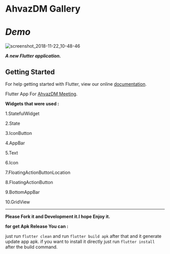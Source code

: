 
# AhvazDM Gallery 



# ***Demo***
![screenshot_2018-11-22_10-48-46](https://user-images.githubusercontent.com/26750131/48912712-52415400-ee44-11e8-9994-5054dabd0ab2.png)



***A new Flutter application.***

## Getting Started

For help getting started with Flutter, view our online
[documentation](https://flutter.io/).

 Flutter App For [AhvazDM Meeting](https://t.me/AhvazDM).

__Widgets that were used :__

1.StatefulWidget

2.State

3.IconButton

4.AppBar

5.Text

6.Icon

7.FloatingActionButtonLocation

8.FloatingActionButton

9.BottomAppBar

10.GridView


---

__Please Fork it and Development it.I hope Enjoy it.__


**for get Apk Release You can :**

just run ```flutter clean``` and run ```flutter build apk``` after that and it generate update app apk.
if you want to install it directly just run ```flutter install``` after the build command.
